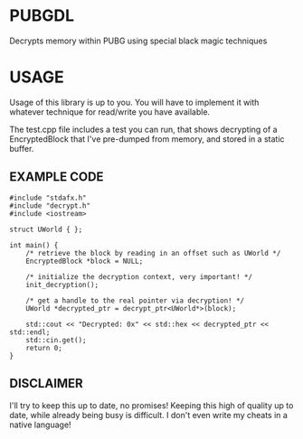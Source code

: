 # PUBGDL
Decrypts memory within PUBG using special black magic techniques
  
# USAGE
Usage of this library is up to you. You will have to implement it with whatever technique for read/write you have available.  
  
The test.cpp file includes a test you can run, that shows decrypting of a EncryptedBlock that I've pre-dumped from memory, and stored in a static buffer.

## EXAMPLE CODE
```
#include "stdafx.h"
#include "decrypt.h"
#include <iostream>

struct UWorld { };

int main() {
	/* retrieve the block by reading in an offset such as UWorld */
	EncryptedBlock *block = NULL;

	/* initialize the decryption context, very important! */
	init_decryption();

	/* get a handle to the real pointer via decryption! */
	UWorld *decrypted_ptr = decrypt_ptr<UWorld*>(block);

	std::cout << "Decrypted: 0x" << std::hex << decrypted_ptr << std::endl;
	std::cin.get();
	return 0;
}
```

## DISCLAIMER
I'll try to keep this up to date, no promises! Keeping this high of quality up to date, while already being busy is difficult. I don't even write my cheats in a native language!
